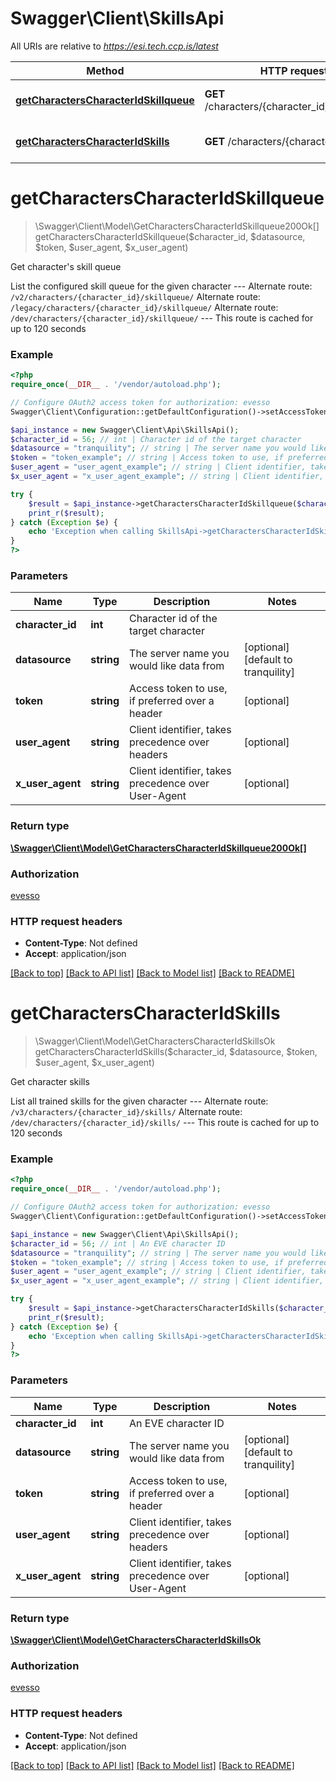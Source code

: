 # Swagger\Client\SkillsApi

All URIs are relative to *https://esi.tech.ccp.is/latest*

Method | HTTP request | Description
------------- | ------------- | -------------
[**getCharactersCharacterIdSkillqueue**](SkillsApi.md#getCharactersCharacterIdSkillqueue) | **GET** /characters/{character_id}/skillqueue/ | Get character&#39;s skill queue
[**getCharactersCharacterIdSkills**](SkillsApi.md#getCharactersCharacterIdSkills) | **GET** /characters/{character_id}/skills/ | Get character skills


# **getCharactersCharacterIdSkillqueue**
> \Swagger\Client\Model\GetCharactersCharacterIdSkillqueue200Ok[] getCharactersCharacterIdSkillqueue($character_id, $datasource, $token, $user_agent, $x_user_agent)

Get character's skill queue

List the configured skill queue for the given character  ---  Alternate route: `/v2/characters/{character_id}/skillqueue/`  Alternate route: `/legacy/characters/{character_id}/skillqueue/`  Alternate route: `/dev/characters/{character_id}/skillqueue/`   ---  This route is cached for up to 120 seconds

### Example
```php
<?php
require_once(__DIR__ . '/vendor/autoload.php');

// Configure OAuth2 access token for authorization: evesso
Swagger\Client\Configuration::getDefaultConfiguration()->setAccessToken('YOUR_ACCESS_TOKEN');

$api_instance = new Swagger\Client\Api\SkillsApi();
$character_id = 56; // int | Character id of the target character
$datasource = "tranquility"; // string | The server name you would like data from
$token = "token_example"; // string | Access token to use, if preferred over a header
$user_agent = "user_agent_example"; // string | Client identifier, takes precedence over headers
$x_user_agent = "x_user_agent_example"; // string | Client identifier, takes precedence over User-Agent

try {
    $result = $api_instance->getCharactersCharacterIdSkillqueue($character_id, $datasource, $token, $user_agent, $x_user_agent);
    print_r($result);
} catch (Exception $e) {
    echo 'Exception when calling SkillsApi->getCharactersCharacterIdSkillqueue: ', $e->getMessage(), PHP_EOL;
}
?>
```

### Parameters

Name | Type | Description  | Notes
------------- | ------------- | ------------- | -------------
 **character_id** | **int**| Character id of the target character |
 **datasource** | **string**| The server name you would like data from | [optional] [default to tranquility]
 **token** | **string**| Access token to use, if preferred over a header | [optional]
 **user_agent** | **string**| Client identifier, takes precedence over headers | [optional]
 **x_user_agent** | **string**| Client identifier, takes precedence over User-Agent | [optional]

### Return type

[**\Swagger\Client\Model\GetCharactersCharacterIdSkillqueue200Ok[]**](../Model/GetCharactersCharacterIdSkillqueue200Ok.md)

### Authorization

[evesso](../../README.md#evesso)

### HTTP request headers

 - **Content-Type**: Not defined
 - **Accept**: application/json

[[Back to top]](#) [[Back to API list]](../../README.md#documentation-for-api-endpoints) [[Back to Model list]](../../README.md#documentation-for-models) [[Back to README]](../../README.md)

# **getCharactersCharacterIdSkills**
> \Swagger\Client\Model\GetCharactersCharacterIdSkillsOk getCharactersCharacterIdSkills($character_id, $datasource, $token, $user_agent, $x_user_agent)

Get character skills

List all trained skills for the given character  ---  Alternate route: `/v3/characters/{character_id}/skills/`  Alternate route: `/dev/characters/{character_id}/skills/`   ---  This route is cached for up to 120 seconds

### Example
```php
<?php
require_once(__DIR__ . '/vendor/autoload.php');

// Configure OAuth2 access token for authorization: evesso
Swagger\Client\Configuration::getDefaultConfiguration()->setAccessToken('YOUR_ACCESS_TOKEN');

$api_instance = new Swagger\Client\Api\SkillsApi();
$character_id = 56; // int | An EVE character ID
$datasource = "tranquility"; // string | The server name you would like data from
$token = "token_example"; // string | Access token to use, if preferred over a header
$user_agent = "user_agent_example"; // string | Client identifier, takes precedence over headers
$x_user_agent = "x_user_agent_example"; // string | Client identifier, takes precedence over User-Agent

try {
    $result = $api_instance->getCharactersCharacterIdSkills($character_id, $datasource, $token, $user_agent, $x_user_agent);
    print_r($result);
} catch (Exception $e) {
    echo 'Exception when calling SkillsApi->getCharactersCharacterIdSkills: ', $e->getMessage(), PHP_EOL;
}
?>
```

### Parameters

Name | Type | Description  | Notes
------------- | ------------- | ------------- | -------------
 **character_id** | **int**| An EVE character ID |
 **datasource** | **string**| The server name you would like data from | [optional] [default to tranquility]
 **token** | **string**| Access token to use, if preferred over a header | [optional]
 **user_agent** | **string**| Client identifier, takes precedence over headers | [optional]
 **x_user_agent** | **string**| Client identifier, takes precedence over User-Agent | [optional]

### Return type

[**\Swagger\Client\Model\GetCharactersCharacterIdSkillsOk**](../Model/GetCharactersCharacterIdSkillsOk.md)

### Authorization

[evesso](../../README.md#evesso)

### HTTP request headers

 - **Content-Type**: Not defined
 - **Accept**: application/json

[[Back to top]](#) [[Back to API list]](../../README.md#documentation-for-api-endpoints) [[Back to Model list]](../../README.md#documentation-for-models) [[Back to README]](../../README.md)

